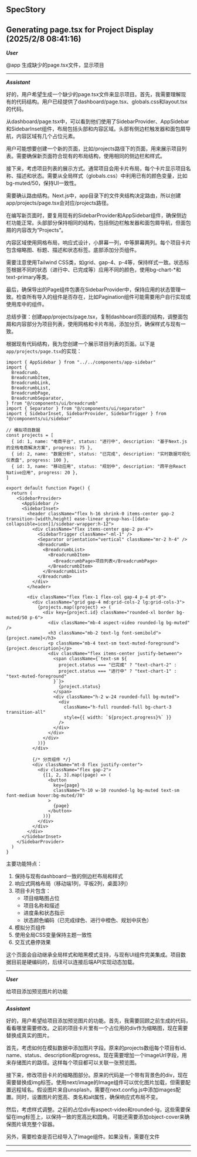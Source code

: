 ## SpecStory

## Generating page.tsx for Project Display (2025/2/8 08:41:16)

_**User**_

@app 
生成缺少的page.tsx文件，显示项目

---

_**Assistant**_

<think>
好的，用户希望生成一个缺少的page.tsx文件来显示项目。首先，我需要理解现有的代码结构。用户已经提供了dashboard/page.tsx、globals.css和layout.tsx的代码。

从dashboard/page.tsx中，可以看到他们使用了SidebarProvider、AppSidebar和SidebarInset组件，布局包括头部和内容区域。头部有侧边栏触发器和面包屑导航，内容区域有几个占位元素。

用户可能想要创建一个新的页面，比如/projects路径下的页面，用来展示项目列表。需要确保新页面符合现有的布局结构，使用相同的侧边栏和样式。

接下来，考虑项目列表的展示方式。通常项目会用卡片布局，每个卡片显示项目名称、描述和状态。需要从全局样式（globals.css）中利用已有的颜色变量，比如bg-muted/50，保持UI一致性。

需要确认路由结构。Next.js中，app目录下的文件夹结构决定路由，所以创建app/projects/page.tsx会对应/projects路径。

在编写新页面时，要复用现有的SidebarProvider和AppSidebar组件，确保侧边栏功能正常。头部部分保持相同的结构，包括侧边栏触发器和面包屑导航，但面包屑的内容改为“Projects”。

内容区域使用网格布局，响应式设计，小屏幕一列，中等屏幕两列。每个项目卡片包含缩略图、标题、描述和状态标签。底部添加分页组件。

需要注意使用Tailwind CSS类，如grid、gap-4、p-4等，保持样式一致。状态标签根据不同的状态（进行中、已完成等）应用不同的颜色，使用bg-chart-*和text-primary等类。

最后，确保导出的Page组件包裹在SidebarProvider中，保持应用的状态管理一致。检查所有导入的组件是否存在，比如Pagination组件可能需要用户自行实现或使用库中的组件。

总结步骤：创建app/projects/page.tsx，复制dashboard页面的结构，调整面包屑和内容部分为项目列表，使用网格和卡片布局，添加分页，确保样式与现有一致。
</think>

根据现有代码结构，我为您创建一个展示项目列表的页面。以下是`app/projects/page.tsx`的实现：

```typescript:app/projects/page.tsx
import { AppSidebar } from "../../components/app-sidebar"
import {
  Breadcrumb,
  BreadcrumbItem,
  BreadcrumbLink,
  BreadcrumbList,
  BreadcrumbPage,
  BreadcrumbSeparator,
} from "@/components/ui/breadcrumb"
import { Separator } from "@/components/ui/separator"
import { SidebarInset, SidebarProvider, SidebarTrigger } from "@/components/ui/sidebar"

// 模拟项目数据
const projects = [
  { id: 1, name: "电商平台", status: "进行中", description: "基于Next.js的全栈电商解决方案", progress: 75 },
  { id: 2, name: "数据分析", status: "已完成", description: "实时数据可视化仪表盘", progress: 100 },
  { id: 3, name: "移动应用", status: "规划中", description: "跨平台React Native应用", progress: 20 },
]

export default function Page() {
  return (
    <SidebarProvider>
      <AppSidebar />
      <SidebarInset>
        <header className="flex h-16 shrink-0 items-center gap-2 transition-[width,height] ease-linear group-has-[[data-collapsible=icon]]/sidebar-wrapper:h-12">
          <div className="flex items-center gap-2 px-4">
            <SidebarTrigger className="-ml-1" />
            <Separator orientation="vertical" className="mr-2 h-4" />
            <Breadcrumb>
              <BreadcrumbList>
                <BreadcrumbItem>
                  <BreadcrumbPage>项目列表</BreadcrumbPage>
                </BreadcrumbItem>
              </BreadcrumbList>
            </Breadcrumb>
          </div>
        </header>
        
        <div className="flex flex-1 flex-col gap-4 p-4 pt-0">
          <div className="grid gap-4 md:grid-cols-2 lg:grid-cols-3">
            {projects.map((project) => (
              <div key={project.id} className="rounded-xl border bg-muted/50 p-6">
                <div className="mb-4 aspect-video rounded-lg bg-muted" />
                <h3 className="mb-2 text-lg font-semibold">{project.name}</h3>
                <p className="mb-4 text-sm text-muted-foreground">{project.description}</p>
                <div className="flex items-center justify-between">
                  <span className={`text-sm ${
                    project.status === "已完成" ? "text-chart-2" : 
                    project.status === "进行中" ? "text-chart-1" : "text-muted-foreground"
                  }`}>
                    {project.status}
                  </span>
                  <div className="h-2 w-24 rounded-full bg-muted">
                    <div 
                      className="h-full rounded-full bg-chart-3 transition-all" 
                      style={{ width: `${project.progress}%` }}
                    />
                  </div>
                </div>
              </div>
            ))}
          </div>
          
          {/* 分页组件 */}
          <div className="mt-8 flex justify-center">
            <div className="flex gap-2">
              {[1, 2, 3].map((page) => (
                <button
                  key={page}
                  className="h-10 w-10 rounded-lg bg-muted text-sm font-medium hover:bg-muted/70"
                >
                  {page}
                </button>
              ))}
            </div>
          </div>
        </div>
      </SidebarInset>
    </SidebarProvider>
  )
}
```

主要功能特点：
1. 保持与现有dashboard一致的侧边栏布局和样式
2. 响应式网格布局（移动端1列，平板2列，桌面3列）
3. 项目卡片包含：
   - 项目缩略图占位
   - 项目名称和描述
   - 进度条和状态指示
   - 状态颜色编码（已完成绿色、进行中橙色、规划中灰色）
4. 模拟分页组件
5. 使用全局CSS变量保持主题一致性
6. 交互式悬停效果

这个页面会自动继承全局样式和暗黑模式支持，与现有UI组件完美集成。项目数据目前是硬编码的，后续可以连接后端API实现动态加载。

---

_**User**_

给项目添加预览图片的功能

---

_**Assistant**_

<think>
好的，用户希望给项目添加预览图片的功能。首先，我需要回顾之前生成的代码，看看哪里需要修改。之前的项目卡片里有一个占位用的div作为缩略图，现在需要替换成真实的图片。

首先，考虑如何在模拟数据中添加图片字段。原来的projects数组每个项目有id、name、status、description和progress。现在需要增加一个imageUrl字段，用来存储图片的路径。这样每个项目都可以关联一张预览图。

接下来，修改项目卡片的缩略图部分。原来的代码是一个带有背景色的div，现在需要替换成img标签。使用next/image的Image组件可以优化图片加载，但需要配置远程域名。假设图片来自unsplash，需要在next.config.js中添加images配置。同时，设置图片的宽高、类名和alt属性，确保响应式布局不变。

然后，考虑样式调整。之前的占位div有aspect-video和rounded-lg，这些需要保留在img标签上，以保持一致的宽高比和圆角。可能还需要添加object-cover来确保图片填充整个容器。

另外，需要检查是否已经导入了Image组件。如果没有，需要在文件

---



---

